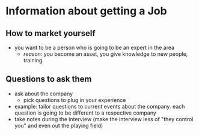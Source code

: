 # Information about getting a Job


## How to market yourself

- you want to be a person who is going to be an expert in the area
    - _reason_: you become an asset, you give knowledge to new people, training.

## Questions to ask them

- ask about the company
    - pick questions to plug in your experience
- example: tailor questions to current events about the company. each question is going to be different to a respective company
- take notes during the interview (make the interview less of "they control you" and even out the playing field)
